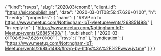 {
  "kind": "rsvps",
  "slug": "2020/03/cnom6",
  "client_id": "https://micropublish.net",
  "date": "2020-03-01T08:59:47.626+01:00",
  "h": "h-entry",
  "properties": {
    "name": [
      "RSVP no to https://www.meetup.com/Nottingham-IoT-Meetup/events/268851498/"
    ],
    "in-reply-to": [
      "https://www.meetup.com/Nottingham-IoT-Meetup/events/268851498/"
    ],
    "published": [
      "2020-03-01T08:59:47.626+01:00"
    ],
    "rsvp": [
      "no"
    ],
    "syndication": [
      "https://www.meetup.com/Nottingham-IoT-Meetup/events/268851498/#rsvp-by-https%3A%2F%2Fwww.jvt.me"
    ]
  }
}
